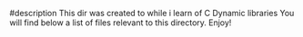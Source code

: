 #description
This dir was created to while i learn of C Dynamic libraries
You will find below a list of files relevant to this directory.
Enjoy!